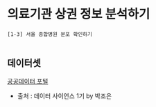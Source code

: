 # 의료기관 상권 정보 분석하기
```
[1-3] 서울 종합병원 분포 확인하기


```

## 데이터셋
[공공데이터 포털](https://www.data.go.kr/data/15083033/fileData.do)



- 출처 : 데이터 사이언스 1기 by 박조은

